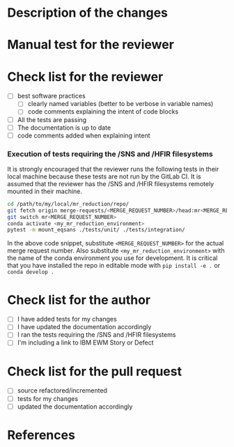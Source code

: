 # Description of the changes

# Manual test for the reviewer
<!-- Instructions for testing here. -->

# Check list for the reviewer
- [ ] best software practices
    + [ ] clearly named variables (better to be verbose in variable names)
    + [ ] code comments explaining the intent of code blocks
- [ ] All the tests are passing
- [ ] The documentation is up to date
- [ ] code comments added when explaining intent

### Execution of tests requiring the /SNS and /HFIR filesystems
It is strongly encouraged that the reviewer runs the following tests in their local machine
because these tests are not run by the GitLab CI. It is assumed that the reviewer has the /SNS and /HFIR filesystems
remotely mounted in their machine.

```bash
cd /path/to/my/local/mr_reduction/repo/
git fetch origin merge-requests/<MERGE_REQUEST_NUMBER>/head:mr<MERGE_REQUEST_NUMBER>
git switch mr<MERGE_REQUEST_NUMBER>
conda activate <my_mr_reduction_environment>
pytest -m mount_eqsans ./tests/unit/ ./tests/integration/
```
In the above code snippet, substitute `<MERGE_REQUEST_NUMBER>` for the actual merge request number. Also substitute
`<my_mr_reduction_environment>` with the name of the conda environment you use for development. It is critical that
you have installed the repo in editable mode with `pip install -e .` or `conda develop .`

# Check list for the author
- [ ] I have added tests for my changes
- [ ] I have updated the documentation accordingly
- [ ] I ran the tests requiring the /SNS and /HFIR filesystems
- [ ] I'm including a link to IBM EWM Story or Defect

# Check list for the pull request
- [ ] source refactored/incremented
- [ ] tests for my changes
- [ ] updated the documentation accordingly

# References
<!-- Links to related issues or pull requests -->
<!-- Links to IBM EWM items if aaplicable -->

